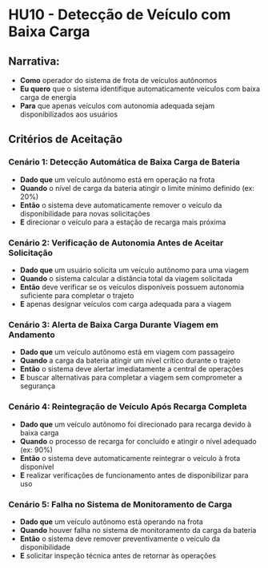 # HU10 - Detecção de Veículo com Baixa Carga

## Narrativa:

- **Como** operador do sistema de frota de veículos autônomos
- **Eu quero** que o sistema identifique automaticamente veículos com baixa carga de energia
- **Para** que apenas veículos com autonomia adequada sejam disponibilizados aos usuários

## Critérios de Aceitação

### Cenário 1: Detecção Automática de Baixa Carga de Bateria

- **Dado que** um veículo autônomo está em operação na frota
- **Quando** o nível de carga da bateria atingir o limite mínimo definido (ex: 20%)
- **Então** o sistema deve automaticamente remover o veículo da disponibilidade para novas solicitações
- **E** direcionar o veículo para a estação de recarga mais próxima

### Cenário 2: Verificação de Autonomia Antes de Aceitar Solicitação

- **Dado que** um usuário solicita um veículo autônomo para uma viagem
- **Quando** o sistema calcular a distância total da viagem solicitada
- **Então** deve verificar se os veículos disponíveis possuem autonomia suficiente para completar o trajeto
- **E** apenas designar veículos com carga adequada para a viagem

### Cenário 3: Alerta de Baixa Carga Durante Viagem em Andamento

- **Dado que** um veículo autônomo está em viagem com passageiro
- **Quando** a carga da bateria atingir um nível crítico durante o trajeto
- **Então** o sistema deve alertar imediatamente a central de operações
- **E** buscar alternativas para completar a viagem sem comprometer a segurança

### Cenário 4: Reintegração de Veículo Após Recarga Completa

- **Dado que** um veículo autônomo foi direcionado para recarga devido à baixa carga
- **Quando** o processo de recarga for concluído e atingir o nível adequado (ex: 90%)
- **Então** o sistema deve automaticamente reintegrar o veículo à frota disponível
- **E** realizar verificações de funcionamento antes de disponibilizar para uso

### Cenário 5: Falha no Sistema de Monitoramento de Carga

- **Dado que** um veículo autônomo está operando na frota
- **Quando** houver falha no sistema de monitoramento da carga da bateria
- **Então** o sistema deve remover preventivamente o veículo da disponibilidade
- **E** solicitar inspeção técnica antes de retornar às operações